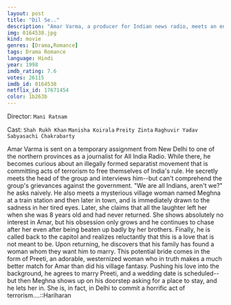 ```yaml
---
layout: post
title: "Dil Se.."
description: "Amar Varma, a producer for Indian news radio, meets an enigmatic woman at a railroad station and then again at a hill station. He falls in love with her, but the woman, who calls herself Meghna, rejects and leaves him although she seems to be interested. Later, Varma agrees to marry his family's choice, Preeti. But suddenly Meghna is back, and what is the secret that she holds?.."
img: 0164538.jpg
kind: movie
genres: [Drama,Romance]
tags: Drama Romance 
language: Hindi
year: 1998
imdb_rating: 7.6
votes: 26115
imdb_id: 0164538
netflix_id: 17671454
color: 1b263b
---
```

Director: `Mani Ratnam`  

Cast: `Shah Rukh Khan` `Manisha Koirala` `Preity Zinta` `Raghuvir Yadav` `Sabyasachi Chakrabarty` 

Amar Varma is sent on a temporary assignment from New Delhi to one of the northern provinces as a journalist for All India Radio. While there, he becomes curious about an illegally formed separatist movement that is committing acts of terrorism to free themselves of India's rule. He secretly meets the head of the group and interviews him--but can't comprehend the group's grievances against the government. "We are all Indians, aren't we?" he asks naively. He also meets a mysterious village woman named Meghna at a train station and then later in town, and is immediately drawn to the sadness in her tired eyes. Later, she claims that all the laughter left her when she was 8 years old and had never returned. She shows absolutely no interest in Amar, but his obsession only grows and he continues to chase after her even after being beaten up badly by her brothers. Finally, he is called back to the capitol and realizes reluctantly that this is a love that is not meant to be. Upon returning, he discovers that his family has found a woman whom they want him to marry. This potential bride comes in the form of Preeti, an adorable, westernized woman who in truth makes a much better match for Amar than did his village fantasy. Pushing his love into the background, he agrees to marry Preeti, and a wedding date is scheduled--but then Meghna shows up on his doorstep asking for a place to stay, and he lets her in. She is, in fact, in Delhi to commit a horrific act of terrorism....::Hariharan